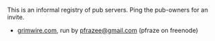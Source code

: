 This is an informal registry of pub servers. Ping the pub-owners for an invite.

- [grimwire.com](http://grimwire.com), run by pfrazee@gmail.com (pfraze on freenode)